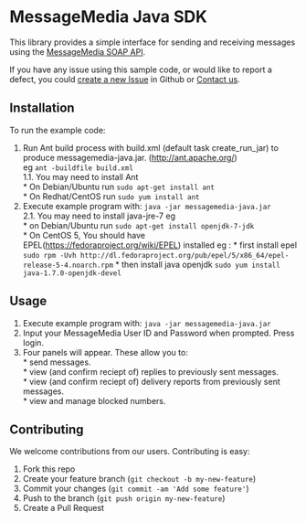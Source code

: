 # MessageMedia Java SDK
This library provides a simple interface for sending and receiving messages using the [MessageMedia SOAP API](http://www.messagemedia.com.au/wp-content/uploads/2013/05/MessageMedia_Messaging_Web_Service.pdf?eacfbb).

If you have any issue using this sample code, or would like to report a defect, you could [create a new Issue](https://github.com/messagemedia/messagemedia-java/issues/new) in Github or [Contact us](http://www.messagemedia.com.au/contact-us).

## Installation 

To run the example code:<br>
   1. Run Ant build process with build.xml (default task create_run_jar) to produce messagemedia-java.jar. (http://ant.apache.org/)<br>eg ```ant -buildfile build.xml```<br>
   1.1. You may need to install Ant<br>
     * On Debian/Ubuntu run ```sudo apt-get install ant```<br>
     * On Redhat/CentOS run ```sudo yum install ant```
   2. Execute example program with: ```java -jar messagemedia-java.jar```<br>
   2.1. You may need to install java-jre-7 eg <br>
     * on Debian/Ubuntu run ```sudo apt-get install openjdk-7-jdk```<br>
     * On CentOS 5, You should have EPEL(https://fedoraproject.org/wiki/EPEL) installed eg : 
            * first install epel ```sudo rpm -Uvh http://dl.fedoraproject.org/pub/epel/5/x86_64/epel-release-5-4.noarch.rpm```
            * then install java openjdk ```sudo yum install java-1.7.0-openjdk-devel```
## Usage
   1. Execute example program with: ```java -jar messagemedia-java.jar```
   2. Input your MessageMedia User ID and Password when prompted. Press login.<br>
   3. Four panels will appear. These allow you to:<br>
     * send messages.<br>
     * view (and confirm reciept of) replies to previously sent messages.<br>
     * view (and confirm reciept of) delivery reports from previously sent messages.<br>
     * view and manage blocked numbers.<br>

## Contributing
We welcome contributions from our users. Contributing is easy:

  1.  Fork this repo
  2.  Create your feature branch (`git checkout -b my-new-feature`)
  3.  Commit your changes (`git commit -am 'Add some feature'`)
  4.  Push to the branch (`git push origin my-new-feature`)
  5.  Create a Pull Request

